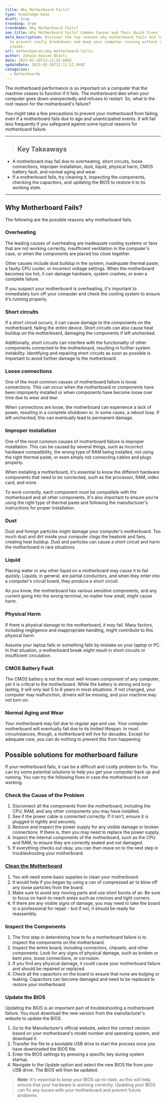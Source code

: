 ```yaml
---
title: Why Motherboard Fails?
type: knowledge-base
draft: true
trending: true
trendname: Why Motherboard Fails?
seo_title: Why Motherboard Fails? Common Causes and Their Quick Fixes
meta_Description: Discover the top reasons why motherboard fails and learn how
  to prevent costly breakdowns and keep your computer running without any
  issues.
url: motherboards/why-motherboard-fails/
author: Zohaib Hassan Bhatti
date: 2023-03-20T13:12:52.898Z
updateDate: 2023-03-20T13:12:52.940Z
categories:
  - Motherboards
---
```

The motherboard performance is so important on a computer that the machine ceases to function if it fails. The motherboard dies when your computer goes down unexpectedly and refuses to restart. So, what is the root reason for the motherboard's failure?

You might take a few precautions to prevent your motherboard from failing, even if a motherboard fails due to age and unanticipated events. It will fail less frequently if you safeguard against some typical reasons for motherboard failure.

- - -

> ## Key Takeaways

* A motherboard may fail due to overheating, short circuits, loose connections, improper installation, dust, liquid, physical harm, CMOS battery fault, and normal aging and wear. 
* If a motherboard fails, try cleaning it, inspecting the components, checking the capacitors, and updating the BIOS to restore it to its working state.

- - -

## Why Motherboard Fails?

The following are the possible reasons why motherboard fails.

### Overheating

The leading causes of overheating are inadequate cooling systems or fans that are not working correctly, insufficient ventilation in the computer's case, or when the components are placed too close together.

Other causes include dust buildup in the system, inadequate thermal paste, a faulty CPU cooler, or incorrect voltage settings. When the motherboard becomes too hot, it can damage hardware, system crashes, or even a complete failure.

If you suspect your motherboard is overheating, it's important to immediately turn off your computer and check the cooling system to ensure it's running properly.

### Short circuits

If a short circuit occurs, it can cause damage to the components on the motherboard, failing the entire device. Short circuits can also cause heat buildup on the motherboard, damaging the components if left unchecked.

Additionally, short circuits can interfere with the functionality of other components connected to the motherboard, resulting in further system instability. Identifying and repairing short circuits as soon as possible is important to avoid further damage to the motherboard.

### Loose connections

One of the most common causes of motherboard failure is loose connections. This can occur when the motherboard or components have been improperly installed or when components have become loose over time due to wear and tear.

When connections are loose, the motherboard can experience a lack of power, resulting in a complete shutdown or, in some cases, a reboot loop. If left unchecked, this can eventually lead to permanent damage.

### Improper installation

One of the most common causes of motherboard failure is improper installation. This can be caused by several things, such as incorrect hardware compatibility, the wrong type of RAM being installed, not using the right thermal paste, or even simply not connecting cables and plugs properly.

When installing a motherboard, it's essential to know the different hardware components that need to be connected, such as the processor, RAM, video card, and more.

To work correctly, each component must be compatible with the motherboard and all other components. It's also important to ensure you're using the right type of thermal paste and following the manufacturer's instructions for proper installation.

### Dust

Dust and foreign particles might damage your computer's motherboard. Too much dust and dirt inside your computer clogs the heatsink and fans, creating heat buildup. Dust and particles can cause a short circuit and harm the motherboard in rare situations.

### Liquid

Placing water or any other liquid on a motherboard may cause it to fail quickly. Liquids, in general, are partial conductors, and when they enter into a computer's circuit board, they produce a short circuit.

As you know, the motherboard has various sensitive components, and any current going into the wrong terminal, no matter how small, might cause harm.

### Physical Harm

If there is physical damage to the motherboard, it may fail. Many factors, including negligence and inappropriate handling, might contribute to this physical harm.

Assume your laptop falls or something falls by mistake on your laptop or PC. In that situation, a motherboard break might result in short circuits or insufficient circulation.

### CMOS Battery Fault

The CMOS battery is not the most well-known component of any computer, yet it is critical to the motherboard. While the battery is strong and long-lasting, it will only last 5 to 6 years in most situations. If not changed, your computer may malfunction, drivers will be missing, and your machine may not turn on.

### Normal Aging and Wear

Your motherboard may fail due to regular age and use. Your computer motherboard will eventually fail due to its limited lifespan. In most circumstances, though, a motherboard will live for decades. Except for adequate care, you can do nothing to prevent this from happening.

## Possible solutions for motherboard failure

If your motherboard fails, it can be a difficult and costly problem to fix. You can try some potential solutions to help you get your computer back up and running. You can try the following fixes in case the motherboard is not working. 

### Check the Cause of the Problem

1. Disconnect all the components from the motherboard, including the CPU, RAM, and any other components you may have installed.
2. See if the power cable is connected correctly. If it isn't, ensure it is plugged in tightly and securely.
3. Remove and inspect the power supply for any visible damage or broken connections. If there is, then you may need to replace the power supply.
4. Inspect the internal components of the motherboard, such as the CPU and RAM, to ensure they are correctly seated and not damaged.
5. If everything checks out okay, you can then move on to the next step in troubleshooting your motherboard.

### [Clean the Motherboard](https://pcideaz.com/motherboards/how-to-clean-a-motherboard-at-home/)

1. You will need some basic supplies to clean your motherboard.
2. It would help if you began by using a can of compressed air to blow off any loose particles from the board.
3. Make sure to avoid any moving parts and use short bursts of air. Be sure to focus on hard-to-reach areas such as crevices and tight corners.
4. If there are any visible signs of damage, you may need to take the board to a professional for repair - but if not, it should be ready for reassembly.

### Inspect the Components

1. The first step in determining how to fix a motherboard failure is to inspect the components on the motherboard.
2. Inspect the entire board, including connectors, chipsets, and other components. Look for any signs of physical damage, such as broken or bent pins, loose connections, or corrosion.
3. If you find any physical damage, it could cause your motherboard failure and should be repaired or replaced.
4. Check all the capacitors on the board to ensure that none are bulging or leaking. Capacitors can become damaged and need to be replaced to restore your motherboard.

### Update the BIOS

Updating the BIOS is an important part of troubleshooting a motherboard failure. You must download the new version from the manufacturer's website to update the BIOS.

1. Go to the Manufacturer’s official website, select the correct version based on your motherboard's model number and operating system, and download it.
2. Transfer the file to a bootable USB drive to start the process once you have downloaded the BIOS file.
3. Enter the BIOS settings by pressing a specific key during system startup.
4. Navigate to the Update option and select the new BIOS file from your USB drive. The BIOS will then be updated.

> **Note**: It's essential to keep your BIOS up-to-date, as this will help ensure that your hardware is working correctly. Updating your BIOS can fix any issues with your motherboard and prevent future problems.